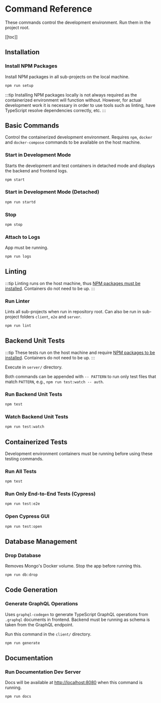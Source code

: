 # Command Reference

These commands control the development environment. Run them in the project root.

[[toc]]

## Installation

### Install NPM Packages

Install NPM packages in all sub-projects on the local machine.

```bash
npm run setup
```

:::tip
Installing NPM packages locally is not always required as the containerized environment will function without. However, for actual development work it is necessary in order to use tools such as linting, have TypeScript resolve dependencies correctly, etc.
:::


## Basic Commands

Control the containerized development environment. Requires `npm`, `docker` and `docker-compose` commands to be available on the host machine.

### Start in Development Mode

Starts the development and test containers in detached mode and displays the backend and frontend logs.

```bash
npm start
```

### Start in Development Mode (Detached)

```bash
npm run startd
```

### Stop

```bash
npm stop
```

### Attach to Logs

App must be running.

```bash
npm run logs
```

## Linting

:::tip
Linting runs on the host machine, thus [NPM packages must be installed](#installation). Containers do not need to be up.
:::

### Run Linter

Lints all sub-projects when run in repository root. Can also be run in sub-project folders `client`, `e2e` and `server`.

```bash
npm run lint
```

## Backend Unit Tests

:::tip
These tests run on the host machine and require [NPM packages to be installed](#installation). Containers do not need to be up.
:::

Execute in `server/` directory.

Both commands can be appended with `-- PATTERN` to run only test files that match `PATTERN`, e.g., `npm run test:watch -- auth`.

### Run Backend Unit Tests

```bash
npm test
```

### Watch Backend Unit Tests

```bash
npm run test:watch
```

## Containerized Tests

Development environment containers must be running before using these testing commands.

### Run All Tests

```bash
npm test
```

### Run Only End-to-End Tests (Cypress)

```bash
npm run test:e2e
```

### Open Cypress GUI

```bash
npm run test:open
```

## Database Management

### Drop Database

Removes Mongo's Docker volume. Stop the app before running this.

```bash
npm run db:drop
```

## Code Generation

### Generate GraphQL Operations

Uses `graphql-codegen` to generate TypeScript GraphQL operations from `.graphql` documents in frontend. Backend must be running as schema is taken from the GraphQL endpoint.

Run this command in the `client/` directory.

```bash
npm run generate
```

## Documentation

### Run Documentation Dev Server

Docs will be available at [http://localhost:8080](http://localhost:8080) when this command is running.

```bash
npm run docs
```
